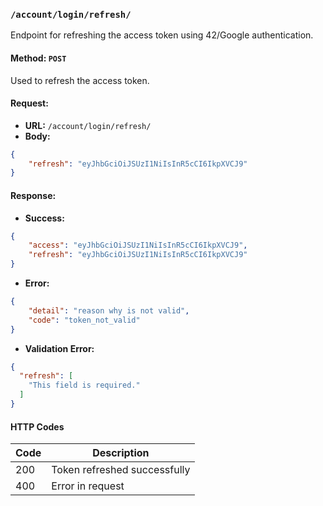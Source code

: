 
### `/account/login/refresh/`
Endpoint for refreshing the access token using 42/Google authentication.

#### Method: `POST`
Used to refresh the access token.

#### Request:
* **URL:** `/account/login/refresh/`
* **Body:**
```json
{
    "refresh": "eyJhbGciOiJSUzI1NiIsInR5cCI6IkpXVCJ9"
}
```

#### Response:
* **Success:**
```json
{
    "access": "eyJhbGciOiJSUzI1NiIsInR5cCI6IkpXVCJ9",
    "refresh": "eyJhbGciOiJSUzI1NiIsInR5cCI6IkpXVCJ9"
}
```
* **Error:**
```json
{
    "detail": "reason why is not valid",
    "code": "token_not_valid"
}
```
* **Validation Error:**
```json
{
  "refresh": [
    "This field is required."
  ]
}
```

#### HTTP Codes

| Code | Description                |
|------|----------------------------|
| 200  | Token refreshed successfully |
| 400  | Error in request            |



